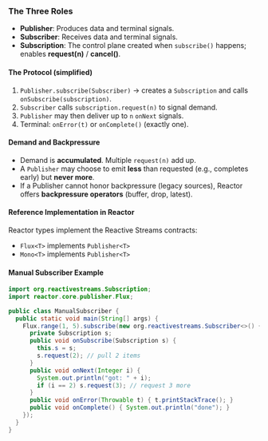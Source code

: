 ### The Three Roles
- **Publisher**: Produces data and terminal signals.
- **Subscriber**: Receives data and terminal signals.
- **Subscription**: The control plane created when `subscribe()` happens; enables **request(n)** / **cancel()**.

#### The Protocol (simplified)
1. `Publisher.subscribe(Subscriber)` → creates a `Subscription` and calls `onSubscribe(subscription)`.
2. `Subscriber` calls `subscription.request(n)` to signal demand.
3. `Publisher` may then deliver up to `n` `onNext` signals.
4. Terminal: `onError(t)` or `onComplete()` (exactly one).

#### Demand and Backpressure
- Demand is **accumulated**. Multiple `request(n)` add up.
- A `Publisher` may choose to emit **less** than requested (e.g., completes early) but **never more**.
- If a Publisher cannot honor backpressure (legacy sources), Reactor offers **backpressure operators** (buffer, drop, latest).

#### Reference Implementation in Reactor
Reactor types implement the Reactive Streams contracts:
- `Flux<T>` implements `Publisher<T>`
- `Mono<T>` implements `Publisher<T>`

#### Manual Subscriber Example
```java
import org.reactivestreams.Subscription;
import reactor.core.publisher.Flux;

public class ManualSubscriber {
  public static void main(String[] args) {
    Flux.range(1, 5).subscribe(new org.reactivestreams.Subscriber<>() {
      private Subscription s;
      public void onSubscribe(Subscription s) {
        this.s = s;
        s.request(2); // pull 2 items
      }
      public void onNext(Integer i) {
        System.out.println("got: " + i);
        if (i == 2) s.request(3); // request 3 more
      }
      public void onError(Throwable t) { t.printStackTrace(); }
      public void onComplete() { System.out.println("done"); }
    });
  }
}
```
